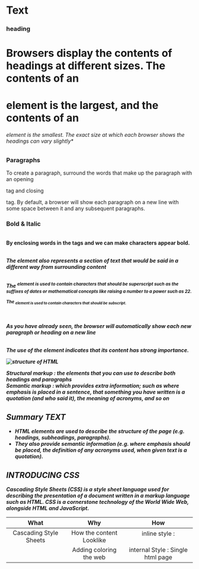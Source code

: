 #   Text

### heading

**<h1>**
Browsers display the contents of
headings at different sizes. The
contents of an <h1> element is
the largest, and the contents of
an <h6> element is the smallest.
The exact size at which each
browser shows the headings
can vary slightly*

### Paragraphs

**<p>**
To create a paragraph, surround
the words that make up the
paragraph with an opening <p>
tag and closing </p> tag.
By default, a browser will show
each paragraph on a new line
with some space between it and
any subsequent paragraphs.

### Bold & Italic

**<b>**  
By enclosing words in the tags
<b> and </b> we can make
characters appear bold.

**<i>**  
The <i> element also represents
a section of text that would be
said in a different way from
surrounding content

**<sup>**  
The <sup> element is used
to contain characters that
should be superscript such
as the suffixes of dates or
mathematical concepts like
raising a number to a power such
as 22.  
**<sub>**  
The <sub> element is used to
contain characters that should
be subscript. 

**<br>**  
As you have already seen, the
browser will automatically show
each new paragraph or heading
on a new line

**<strong>**  
The use of the <strong>
element indicates that its
content has strong importance.

![structure of HTML](https://mason.gmu.edu/~kshiffl4/375/HTML_Tags.jpg)


**Structural markup** : the elements that you can use to
describe both headings and paragraphs  
**Semantic markup** : which provides extra information; such
as where emphasis is placed in a sentence, that something
you have written is a quotation (and who said it), the
meaning of acronyms, and so on

## Summary TEXT
- HTML elements are used to describe the structure of
the page (e.g. headings, subheadings, paragraphs).
- They also provide semantic information (e.g. where
emphasis should be placed, the definition of any
acronyms used, when given text is a quotation).


## INTRODUCING CSS

*Cascading Style Sheets (CSS) is a style sheet language used for describing the presentation of a document written in a markup language such as HTML. CSS is a cornerstone technology of the World Wide Web, alongside HTML and JavaScript.*

| What | Why | How
| :---: | :---: | :---:
| Cascading Style Sheets | How the content Looklike | inline style : <p style="somthing:somthing" ></p>
|  | Adding coloring the web | internal Style : Single html page     <style><style>
|  | Control the position of the element | external Style : Creat new Css file and link it to the html <link rel="stylesheet" href="mystyle.css">
|  | font : size/weight/type
|  | borders
|  | Responsivness
|  | animate the website

![CSS](https://www.codegrepper.com/codeimages/how-to-add-css-file-in-django-template.png)
-------
![CSS](https://miro.medium.com/max/1400/1*J1qT2jIaj-AqsuhyIqcPbQ.png)




### Summary
- CSS treats each HTML e XX lement as if it appears inside
its own box and uses rules to indicate how that
element should look.
- Rules are made up of selectors (that specify the
elements the rule applies to) and declarations (that
indicate what these elements should look like).
- Different types of selectors allow you to target your
rules at different elements.
- Declarations are made up of two parts: the properties
of the element that you want to change, and the values
of those properties. For example, the font-family
property sets the choice of font, and the value arial
specifies Arial as the preferred typeface.
- CSS rules usually appear in a separate document,
although they may appear within an HTML page.


# JavaScript

*JavaScript often abbreviated as JS, is a programming language that conforms to the ECMAScript specification. JavaScript is high-level, often just-in-time compiled, and multi-paradigm. It has curly-bracket syntax, dynamic typing, prototype-based object-orientation, and first-class functions.*

| It is Functionality | Programming Language | For interaction with user
| :---: | :---: | :---:

# Syntax
### The Rules of doing Something
**Variables** in JavaScript can be defined using either the **var**, **int** , **boolean** or **String** keywords.

## Operator :
* arithmatic Operator 

 example : + * / -

* assigment Operator:  
 example : = 

 ## Comparison : 

* example : > < == === !=

### However, most runtime environments have a console object that can be used to print output. Here is a minimalist Hello World program in JavaScript:

# console.log("Hello World!");

## **Switch**

- The switch statement is used to perform different actions based on different conditions.

- Use the switch statement to select one of many code blocks to be executed.

*Syntax*  
switch(expression) {  
  case x:  
    // code block  
    break;  
  case y:  
    // code block  
    break;  
  default:  
    // code block  
}  

### This is how it works:

- The switch expression is evaluated once.
- The value of the expression is compared with the values of each case.
- If there is a match, the associated block of code is executed.
- If there is no match, the default code block is executed.  

**Example**  
- The getDay() method returns the weekday as a number between 0 and 6.

(Sunday=0, Monday=1, Tuesday=2 ..)

This example uses the weekday number to calculate the weekday name:

switch (new Date().getDay()) {  
  case 0:  
    day = "Sunday";  
    break;  
  case 1:  
    day = "Monday";  
    break;  
  case 2:  
     day = "Tuesday";  
    break;  
  case 3:  
    day = "Wednesday";  
    break;  
  case 4: 
    day = "Thursday";  
    break;  
  case 5:  
    day = "Friday";  
    break;  
  case 6:  
    day = "Saturday";  
}  

### The break Keyword
- When JavaScript reaches a break keyword, it breaks out of the switch block.

- This will stop the execution inside the switch block.

- It is not necessary to break the last case in a switch block. The block breaks (ends) there anyway.

**Note: If you omit the break statement, the next case will be executed even if the evaluation does not match the case.**

### The default Keyword
- The default keyword specifies the code to run if there is no case match


![Javascript/switch](https://www.javascripttutorial.net/wp-content/uploads/2016/08/JavaScript-switch-case.png)
